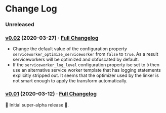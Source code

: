 # Change Log

### Unreleased

### [v0.02](https://github.com/realityforge/gwt-serviceworker-linker/tree/v0.02) (2020-03-27) · [Full Changelog](https://github.com/realityforge/gwt-serviceworker-linker/compare/v0.01...v0.02)

* Change the default value of the configuration property `serviceworker_optimize_serviceworker` from `false` to `true`. As a result serviceworkers will be optimized and obfuscated by default.
* If the `serviceworker_log_level` configuration property ise set to `0` then use an alternative service worker template that has logging statements explicitly stripped out. It seems that the optimizer used by the linker is not smart enough to apply the transform automatically.

### [v0.01](https://github.com/realityforge/gwt-serviceworker-linker/tree/v0.01) (2020-03-12) · [Full Changelog](https://github.com/realityforge/gwt-serviceworker-linker/compare/0a38a8ee451ea957d59e7f67fb71455b0f123199...v0.01)

 ‎🎉	Initial super-alpha release ‎🎉.
